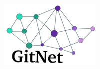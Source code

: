 <img style="margin-left: -1em;" src="https://github.com/abetancordelrosario/GitNet/blob/main/docs/images/logo-recortado.png">
